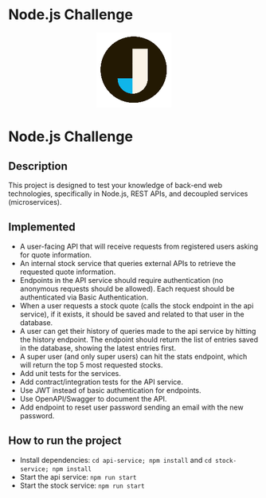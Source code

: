 # Node.js Challenge
<div style="text-align: center">
    <img src="jobsity.png"/>
</div>

# Node.js Challenge

## Description
This project is designed to test your knowledge of back-end web technologies, specifically in Node.js, REST APIs, and
decoupled services (microservices).

## Implemented
* A user-facing API that will receive requests from registered users asking for quote information. 
* An internal stock service that queries external APIs to retrieve the requested quote information.
* Endpoints in the API service should require authentication (no anonymous requests should be allowed). Each request
  should be authenticated via Basic Authentication.
* When a user requests a stock quote (calls the stock endpoint in the api service), if it exists, it should be saved and
  related to that user in the database.
* A user can get their history of queries made to the api service by hitting the history endpoint. The endpoint should
  return the list of entries saved in the database, showing the latest entries first.
* A super user (and only super users) can hit the stats endpoint, which will return the top 5 most requested stocks.
* Add unit tests for the services.
* Add contract/integration tests for the API service.
* Use JWT instead of basic authentication for endpoints.
* Use OpenAPI/Swagger to document the API.
* Add endpoint to reset user password sending an email with the new password.

## How to run the project
* Install dependencies: `cd api-service; npm install` and `cd stock-service; npm install`
* Start the api service: `npm run start`
* Start the stock service: `npm run start`
